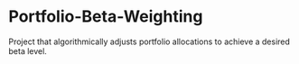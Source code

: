 # Portfolio-Beta-Weighting
Project that algorithmically adjusts portfolio allocations to achieve a desired beta level.
